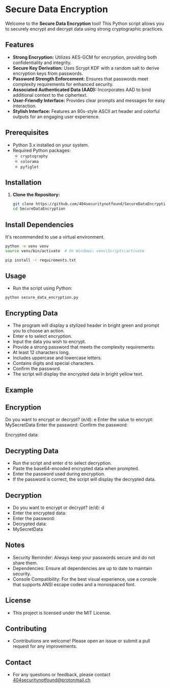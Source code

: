 # Secure Data Encryption

Welcome to the **Secure Data Encryption** tool! This Python script allows you to securely encrypt and decrypt data using strong cryptographic practices.

## Features

- **Strong Encryption:** Utilizes AES-GCM for encryption, providing both confidentiality and integrity.
- **Secure Key Derivation:** Uses Scrypt KDF with a random salt to derive encryption keys from passwords.
- **Password Strength Enforcement:** Ensures that passwords meet complexity requirements for enhanced security.
- **Associated Authenticated Data (AAD):** Incorporates AAD to bind additional context to the ciphertext.
- **User-Friendly Interface:** Provides clear prompts and messages for easy interaction.
- **Stylish Interface:** Features an 80s-style ASCII art header and colorful outputs for an engaging user experience.

## Prerequisites

- Python 3.x installed on your system.
- Required Python packages:
  - `cryptography`
  - `colorama`
  - `pyfiglet`

## Installation

1. **Clone the Repository:**

   ```bash
   git clone https://github.com/404securitynotfound/SecureDataEncryption.git
   cd SecureDataEncryption

## Install Dependencies

It's recommended to use a virtual environment.

```bash
python -m venv venv
source venv/bin/activate  # On Windows: venv\Scripts\activate

pip install -r requirements.txt

```
## Usage
 - Run the script using Python:
```
python secure_data_encryption.py

```

## Encrypting Data

- The program will display a stylized header in bright green and prompt you to choose an action.
- Enter e to select encryption.
- Input the data you wish to encrypt.
- Provide a strong password that meets the complexity requirements:
- At least 12 characters long.
- Includes uppercase and lowercase letters.
- Contains digits and special characters.
- Confirm the password.
- The script will display the encrypted data in bright yellow text.

## Example

## Encryption

Do you want to encrypt or decrypt? (e/d): e
Enter the value to encrypt: MySecretData
Enter the password:
Confirm the password:

Encrypted data:
<encrypted data displayed in bright yellow>

## Decrypting Data

- Run the script and enter d to select decryption.
- Paste the base64-encoded encrypted data when prompted.
- Enter the password used during encryption.
- If the password is correct, the script will display the decrypted data.

## Decryption

- Do you want to encrypt or decrypt? (e/d): d
- Enter the encrypted data: <paste encrypted data>
- Enter the password:
- Decrypted data:
- MySecretData

## Notes

- Security Reminder: Always keep your passwords secure and do not share them.
- Dependencies: Ensure all dependencies are up to date to maintain security.
- Console Compatibility: For the best visual experience, use a console that supports ANSI escape codes and a monospaced font.

## License

- This project is licensed under the MIT License.

## Contributing

- Contributions are welcome! Please open an issue or submit a pull request for any improvements.

## Contact

- For any questions or feedback, please contact 404securitynotfound@protonmail.ch
